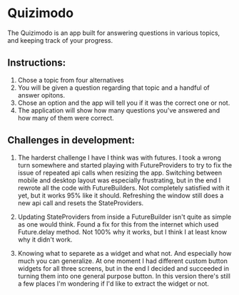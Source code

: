 Quizimodo
=========

The Quizimodo is an app built for answering questions in various topics,
and keeping track of your progress.

Instructions:
-------------
1. Chose a topic from four alternatives
2. You will be given a question regarding that topic and a handful of answer opitons.
3. Chose an option and the app will tell you if it was the correct one or not.
4. The application will show how many questions you've answered and how many of them were correct.


Challenges in development:
--------------------------
1. The harderst challenge I have I think was with futures. I took a wrong turn somewhere and started playing with FutureProviders to try to fix the issue of repeated api calls when resizing the app. Switching between mobile and desktop layout was especially frustrating, but in the end I rewrote all the code with FutureBuilders. Not completely satisfied with it yet, but it works 95% like it should. Refreshing the window still does a new api call and resets the StateProviders.

2. Updating StateProviders from inside a FutureBuilder isn't quite as simple as one would think. Found a fix for this from the internet which used Future.delay method. Not 100% why it works, but I think I at least know why it didn't work.

3. Knowing what to separete as a widget and what not. And especially how much you can generalize. At one moment I had different custom button widgets for all three screens, but in the end I decided and succeeded in turning them into one general purpose button. In this version there's still a few places I'm wondering if I'd like to extract the widget or not.
